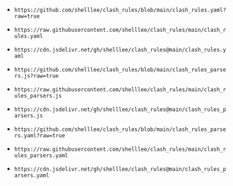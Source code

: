 - `https://github.com/shelllee/clash_rules/blob/main/clash_rules.yaml?raw=true`
- `https://raw.githubusercontent.com/shelllee/clash_rules/main/clash_rules.yaml`
- `https://cdn.jsdelivr.net/gh/shelllee/clash_rules@main/clash_rules.yaml`

- `https://github.com/shelllee/clash_rules/blob/main/clash_rules_parsers.js?raw=true`
- `https://raw.githubusercontent.com/shelllee/clash_rules/main/clash_rules_parsers.js`
- `https://cdn.jsdelivr.net/gh/shelllee/clash_rules@main/clash_rules_parsers.js`

- `https://github.com/shelllee/clash_rules/blob/main/clash_rules_parsers.yaml?raw=true`
- `https://raw.githubusercontent.com/shelllee/clash_rules/main/clash_rules_parsers.yaml`
- `https://cdn.jsdelivr.net/gh/shelllee/clash_rules@main/clash_rules_parsers.yaml`
